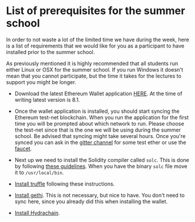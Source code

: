 # List of prerequisites for the summer school

In order to not waste a lot of the limited time we have during the week, here is a list of requirements that we would like for you as a participant to have installed prior to the summer school.


As previously mentioned it is highly recommended that all students run either Linux or OSX for the summer school. If you run Windows it doesn't mean that you cannot participate, but the time it takes for the lectures to support you might be longer.


- Download the latest Ethereum Wallet application [HERE](https://github.com/ethereum/mist/releases). At the time of writing latest version is 8.1. 


- Once the wallet application is installed, you should start syncing the Ethereum test-net blockchain. When you run the application for the first time you will be prompted about which network to run. Please choose the test-net since that is the one we will be using during the summer school. Be advised that syncing might take several hours.
Once you're synced you can ask in the [gitter channel](https://gitter.im/blockchain-summer-school/support) for some test ether or use the [faucet](http://faucet.ma.cx:3000/).


- Next up we need to install the Solidity compiler called `solc`. This is done by following [these guidelines](http://solidity.readthedocs.io/en/latest/installing-solidity.html#building). When you have the binary `solc` file move it to `/usr/local/bin`.


- [Install truffle](http://truffle.readthedocs.io/en/latest/getting_started/installation/) following these instructions.


- [Install gethi](https://github.com/ethereum/go-ethereum/wiki/Building-Ethereum). This is not necessary, but nice to have. You don't need to sync here, since you already did this when installing the wallet.


- [Install Hydrachain](https://github.com/HydraChain/hydrachain#setup--invocation). 
